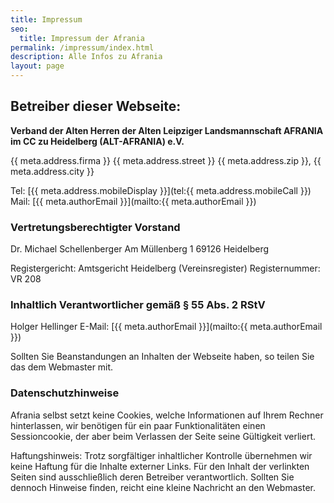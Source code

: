```yaml
---
title: Impressum
seo:
  title: Impressum der Afrania
permalink: /impressum/index.html
description: Alle Infos zu Afrania
layout: page
---
```


## Betreiber dieser Webseite:

**Verband der Alten Herren der Alten Leipziger Landsmannschaft AFRANIA im CC zu Heidelberg (ALT-AFRANIA) e.V.**

{{ meta.address.firma }}
{{ meta.address.street }}
{{ meta.address.zip }}, {{ meta.address.city }}

Tel: [{{ meta.address.mobileDisplay }}](tel:{{ meta.address.mobileCall }})
Mail: [{{ meta.authorEmail }}](mailto:{{ meta.authorEmail }})

### Vertretungsberechtigter Vorstand

Dr. Michael Schellenberger
Am Müllenberg 1
69126 Heidelberg

Registergericht: Amtsgericht Heidelberg (Vereinsregister)
Registernummer: VR 208

### Inhaltlich Verantwortlicher gemäß § 55 Abs. 2 RStV

Holger Hellinger
E-Mail: [{{ meta.authorEmail }}](mailto:{{ meta.authorEmail }})

Sollten Sie Beanstandungen an Inhalten der Webseite haben, so teilen Sie das dem Webmaster mit.

### Datenschutzhinweise

Afrania selbst setzt keine Cookies, welche Informationen auf Ihrem Rechner hinterlassen, wir benötigen für ein paar Funktionalitäten einen Sessioncookie, der aber beim Verlassen der Seite seine Gültigkeit verliert.

Haftungshinweis: Trotz sorgfältiger inhaltlicher Kontrolle übernehmen wir keine Haftung für die Inhalte externer Links. Für den Inhalt der verlinkten Seiten sind ausschließlich deren Betreiber verantwortlich. Sollten Sie dennoch Hinweise finden, reicht eine kleine Nachricht an den Webmaster.
